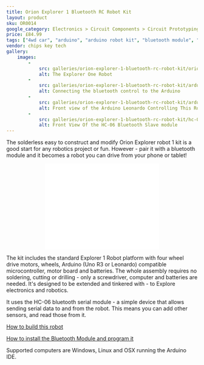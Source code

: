 ```yaml
---
title: Orion Explorer 1 Bluetooth RC Robot Kit
layout: product
sku: OR0014
google_category: Electronics > Circuit Components > Circuit Prototyping
price: £84.99
tags: ["4wd car", "arduino", "arduino robot kit", "bluetooth module", "explorer 1", "microcontroller", "motor controller", "remote control", "robot", "robot car", "robot chassis", "robot motor", "solderless"]
vendor: chips key tech
gallery:
    images:
        -
            src: galleries/orion-explorer-1-bluetooth-rc-robot-kit/orion-explorer-1-side.jpg
            alt: The Explorer One Robot
        -
            src: galleries/orion-explorer-1-bluetooth-rc-robot-kit/arduino-bluetooth-connections.jpg
            alt: Connecting the bluetooth control to the Arduino
        -
            src: galleries/orion-explorer-1-bluetooth-rc-robot-kit/arduino-leonardo-front.jpg
            alt: Front view of the Arduino Leonardo Controlling This Robot
        -
            src: galleries/orion-explorer-1-bluetooth-rc-robot-kit/hc-06-bt-front-side.jpg
            alt: Front View Of the HC-06 Bluetooth Slave module            
---
```

The solderless easy to construct and modify Orion Explorer robot 1 kit is a good start for any robotics project or fun. However - pair it with a bluetooth module and it becomes a robot you can drive from your phone or tablet!

<p style="text-align: center;"><iframe src="//www.youtube.com/embed/SpMrGylvcs0" allowfullscreen="allowfullscreen" frameborder="0" height="225" width="300"></iframe></p>

The kit includes the standard Explorer 1 Robot platform with four wheel drive motors, wheels, Arduino (Uno R3 or Leonardo) compatible microcontroller, motor board and batteries. The whole assembly requires no soldering, cutting or drilling - only a screwdriver, computer and batteries are needed. It's designed to be extended and tinkered with - to Explore electronics and robotics.

It uses the HC-06 bluetooth serial module - a simple device that allows sending serial data to and from the robot. This means you can add other sensors, and read those from it.

<a href="http://www.orionrobots.co.uk/construction_guide.html">How to build this robot</a>

<a href="http://www.orionrobots.co.uk/explorer_arrow_control.html">How to install the Bluetooth Module and program it</a>

Supported computers are Windows, Linux and OSX running the Arduino IDE.